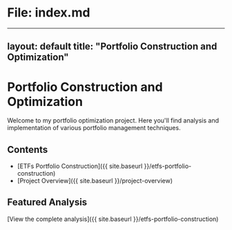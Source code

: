 # File: index.md
---
layout: default
title: "Portfolio Construction and Optimization"
---

# Portfolio Construction and Optimization

Welcome to my portfolio optimization project. Here you'll find analysis and implementation of various portfolio management techniques.

## Contents

- [ETFs Portfolio Construction]({{ site.baseurl }}/etfs-portfolio-construction)
- [Project Overview]({{ site.baseurl }}/project-overview)

## Featured Analysis

[View the complete analysis]({{ site.baseurl }}/etfs-portfolio-construction)
